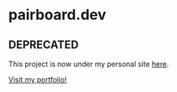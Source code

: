 # pairboard.dev

## DEPRECATED
This project is now under my personal site [here](https://alexgeorge.io/pairboard).

[Visit my portfolio!](https://alexgeorge.io)
